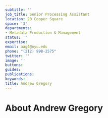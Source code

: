 ```yaml
---
subtitle: ''
job_title: Senior Processing Assistant
location: 20 Cooper Square
space: '3'
departments:
- Metadata Production & Management
status: ''
expertise: 
email: aag4@nyu.edu
phone: "(212) 998-2575"
twitter: ''
image: ''
buttons: 
guides: 
publications: 
keywords: 
title: Andrew Gregory
---
```


# About Andrew Gregory